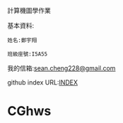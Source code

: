 計算機圖學作業

基本資料:

	姓名:鄭宇翔

	班級座號:I5A55

我的信箱:sean.cheng228@gmail.com

github index URL:[INDEX](file:///D:/chrome_download/CGhws/index.html)
# CGhws
